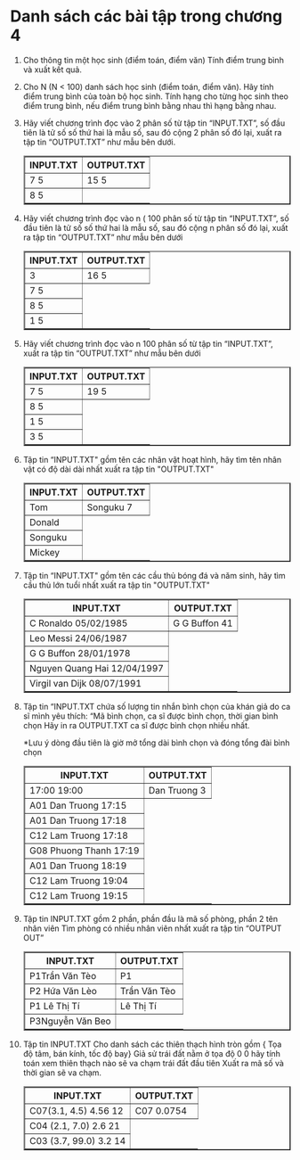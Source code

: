 # Danh sách các bài tập trong chương 4

1. Cho thông tin một học sinh (điểm toán, điểm văn) Tính điểm trung bình và xuất kết quả.

2. Cho N (N < 100) danh sách học sinh (điểm toán, điểm văn). Hãy tính điểm trung bình của toàn bộ học sinh. Tính hạng cho từng học sinh theo điểm trung bình, nếu điểm trung bình bằng nhau thì hạng bằng nhau.

3. Hãy viết chương trình đọc vào 2 phân số từ tập tin “INPUT.TXT”, số đầu tiên là tử số số thứ hai là mẫu số, sau đó cộng 2 phân số đó lại, xuất ra tập tin “OUTPUT.TXT” như mẫu bên dưới. 

    <table border="2">
        <tr>
            <th><b>INPUT.TXT</b></th>
            <th><b>OUTPUT.TXT</b></th>
        </tr>
        <tr>
            <td>7 5</td>
            <td>15 5</td>
        </tr>
        <tr>
            <td>8 5</td>
        </tr>
    </table>

4. Hãy viết chương trình đọc vào n ( 100 phân số từ tập tin “INPUT.TXT”, số đầu tiên là tử số số thứ hai là mẫu số, sau đó cộng n phân số đó lại, xuất ra tập tin “OUTPUT.TXT” như mẫu bên dưới

    <table border="2">
        <tr>
            <th><b>INPUT.TXT</b></th>
            <th><b>OUTPUT.TXT</b></th>
        </tr>
        <tr>
            <td>3</td>
            <td>16 5</td>
        </tr>
        <tr>
            <td>7 5</td>
        </tr>
        <tr>
            <td>8 5</td>
        </tr>
        <tr>
            <td>1 5</td>
        </tr>
    </table>

5. Hãy viết chương trình đọc vào n 100
phân số từ tập tin “INPUT.TXT”, xuất ra tập tin
“OUTPUT.TXT” như mẫu bên dưới

    <table border="2">
        <tr>
            <th><b>INPUT.TXT</b></th>
            <th><b>OUTPUT.TXT</b></th>
        </tr>
        <tr>
            <td>7 5</td>
            <td>19 5</td>
        </tr>
        <tr>
            <td>8 5</td>
        </tr>
        <tr>
            <td>1 5</td>
        </tr>
        <tr>
            <td>3 5</td>
        </tr>
    </table>


6. Tập tin “INPUT.TXT" gồm tên các nhân vật
hoạt hình, hãy tìm tên nhân vật có độ dài dài nhất xuất
ra tập tin "OUTPUT.TXT"

    <table border="2">
        <tr>
            <th><b>INPUT.TXT</b></th>
            <th><b>OUTPUT.TXT</b></th>
        </tr>
        <tr>
            <td>Tom</td>
            <td>Songuku 7</td>
        </tr>
        <tr>
            <td>Donald</td>
        </tr>
        <tr>
            <td>Songuku</td>
        </tr>
        <tr>
            <td>Mickey</td>
        </tr>
    </table>


7. Tập tin “INPUT.TXT" gồm tên các cầu thủ bóng đá và
năm sinh, hãy tìm cầu thủ lớn tuổi nhất xuất ra tập tin
"OUTPUT.TXT"
    <table border="2">
        <tr>
            <th><b>INPUT.TXT</b></th>
            <th><b>OUTPUT.TXT</b></th>
        </tr>
        <tr>
            <td>C Ronaldo 05/02/1985</td>
            <td>G G Buffon 41</td>
        </tr>
        <tr>
            <td>Leo Messi 24/06/1987</td>
        </tr>
        <tr>
            <td>G G Buffon 28/01/1978</td>
        </tr>
        <tr>
            <td>Nguyen Quang Hai 12/04/1997</td>
        </tr>
        <tr>
            <td>Virgil van Dijk 08/07/1991</td>
        </tr>
    </table>

8. Tập tin “INPUT.TXT chứa số lượng tin nhắn bình chọn của khán giả do ca sĩ mình yêu thích: “Mã bình chọn, ca sĩ được bình chọn, thời gian bình chọn Hãy in ra OUTPUT.TXT ca sĩ được bình chọn nhiều nhất.

    *Lưu ý dòng đầu tiên là giờ mở tổng dài bình chọn và đóng tổng đài bình chọn

    <table border="2">
        <tr>
            <th><b>INPUT.TXT</b></th>
            <th><b>OUTPUT.TXT</b></th>
        </tr>
        <tr>
            <td>17:00 19:00</td>
            <td>Dan Truong 3</td>
        </tr>
        <tr>
            <td>A01 Dan Truong 17:15</td>
        </tr>
        <tr>
            <td>A01 Dan Truong 17:18</td>
        </tr>
        <tr>
            <td>C12 Lam Truong 17:18</td>
        </tr>
        <tr>
            <td>G08 Phuong Thanh 17:19</td>
        </tr>
        <tr>
            <td>A01 Dan Truong 18:19</td>
        </tr>
        <tr>
            <td>C12 Lam Truong 19:04</td>
        </tr>
        <tr>
            <td>C12 Lam Truong 19:15</td>
        </tr>
    </table>

9. Tập tin INPUT.TXT gồm 2 phần, phần đầu
là mã số phòng, phần 2 tên nhân viên Tìm phòng có
nhiều nhân viên nhất xuất ra tập tin “OUTPUT OUT”

    <table border="2">
        <tr>
            <th><b>INPUT.TXT</b></th>
            <th><b>OUTPUT.TXT</b></th>
        </tr>
        <tr>
            <td>P1Trần Văn Tèo</td>
            <td>P1</td>
        </tr>
        <tr>
            <td>P2 Hứa Văn Lèo</td>
            <td>Trần Văn Tèo</td>
        </tr>
        <tr>
            <td>P1 Lê Thị Tí</td>
            <td>Lê Thị Tí</td>
        </tr>
        <tr>
            <td>P3Nguyễn Văn Beo</td>
        </tr>
    </table>

10. Tập tin INPUT.TXT Cho danh sách các
thiên thạch hình tròn gồm { Tọa độ tâm, bán kính,
tốc độ bay} Giả sử trái đất nằm ở tọa độ 0 0 hãy
tính toán xem thiên thạch nào sẽ va chạm trái đất đầu
tiên Xuất ra mã số và thời gian sẽ va chạm.

    <table border="2">
        <tr>
            <th><b>INPUT.TXT</b></th>
            <th><b>OUTPUT.TXT</b></th>
        </tr>
        <tr>
            <td>C07(3.1, 4.5) 4.56 12</td>
            <td>C07 0.0754</td>
        </tr>
        <tr>
            <td>C04 (2.1, 7.0) 2.6 21</td>
        </tr>
        <tr>
            <td>C03 (3.7, 99.0) 3.2 14</td>
        </tr>
    </table>